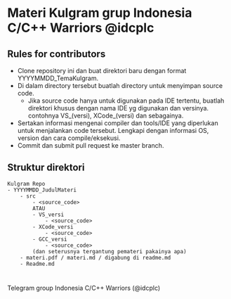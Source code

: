 # Materi Kulgram grup Indonesia C/C++ Warriors @idcplc

## Rules for contributors
* Clone repository ini dan buat direktori baru dengan format YYYYMMDD_TemaKulgram.
* Di dalam directory tersebut buatlah directory untuk menyimpan source code. 
  - Jika source code hanya untuk digunakan pada IDE tertentu, buatlah direktori khusus dengan nama IDE yg digunakan dan versinya. contohnya VS_(versi), XCode_(versi) dan sebagainya.
* Sertakan informasi mengenai compiler dan tools/IDE yang diperlukan untuk menjalankan code tersebut. Lengkapi dengan informasi OS, version dan cara compile/eksekusi.
* Commit dan submit pull request ke master branch.

## Struktur direktori
```
Kulgram Repo
- YYYYMMDD_JudulMateri
    - src
        - <source_code>
        ATAU
        - VS_versi
            - <source_code>
        - XCode_versi
            - <source_code>
        - GCC_versi
            - <source_code>
        (dan seterusnya tergantung pemateri pakainya apa)
    - materi.pdf / materi.md / digabung di readme.md
    - Readme.md
```
#

Telegram group Indonesia C/C++ Warriors (@idcplc)

